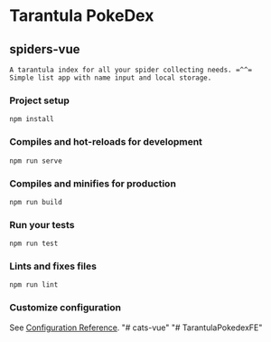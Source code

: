 # Tarantula PokeDex

## spiders-vue
```
A tarantula index for all your spider collecting needs. =^^=
Simple list app with name input and local storage.
```

### Project setup
```
npm install
```

### Compiles and hot-reloads for development
```
npm run serve
```

### Compiles and minifies for production
```
npm run build
```

### Run your tests
```
npm run test
```

### Lints and fixes files
```
npm run lint
```

### Customize configuration
See [Configuration Reference](https://cli.vuejs.org/config/).
"# cats-vue" 
"# TarantulaPokedexFE" 
